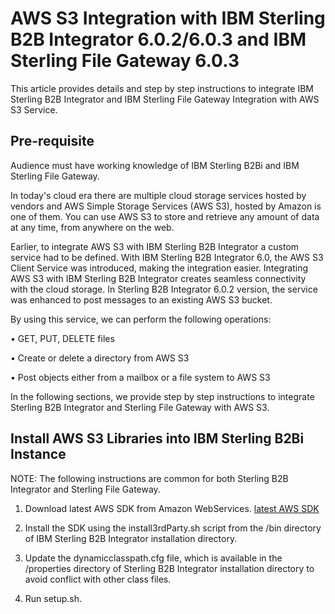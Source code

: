 # AWS S3 Integration with IBM Sterling B2B Integrator 6.0.2/6.0.3 and IBM Sterling File Gateway 6.0.3
This article provides details and step by step instructions to integrate IBM Sterling B2B Integrator and IBM Sterling File Gateway Integration with AWS S3 Service. 
## Pre-requisite
Audience must have working knowledge of IBM Sterling B2Bi and IBM Sterling File Gateway.

In today's cloud era there are multiple cloud storage services hosted by vendors and AWS Simple Storage Services (AWS S3), hosted by Amazon is one of them. You can use AWS S3 to store and retrieve any amount of data at any time, from anywhere on the web.

Earlier, to integrate AWS S3 with IBM Sterling B2B Integrator a custom service had to be defined. With IBM Sterling B2B Integrator 6.0, the AWS S3 Client Service was introduced, making the integration easier. Integrating AWS S3 with IBM Sterling B2B Integrator creates seamless connectivity with the cloud storage. In Sterling B2B Integrator 6.0.2 version, the service was enhanced to post messages to an existing AWS S3 bucket.

By using this service, we can perform the following operations:

•	GET, PUT, DELETE files

•	Create or delete a directory from AWS S3

•	Post objects either from a mailbox or a file system to AWS S3

In the following sections, we provide step by step instructions to integrate Sterling B2B Integrator and Sterling File Gateway with AWS S3.

## Install AWS S3 Libraries into IBM Sterling B2Bi Instance
NOTE: The following instructions are common for both Sterling B2B Integrator and Sterling File Gateway.

1.	Download latest AWS SDK from Amazon WebServices.
[latest AWS SDK](https://sdk-for-java.amazonwebservices.com/latest/aws-java-sdk.zip)

2.	Install the SDK using the install3rdParty.sh script from the /bin directory of IBM Sterling B2B Integrator installation directory.

3.	Update the dynamicclasspath.cfg file, which is available in the /properties directory of Sterling B2B Integrator installation directory to avoid conflict with other class files.

4.	Run setup.sh.

